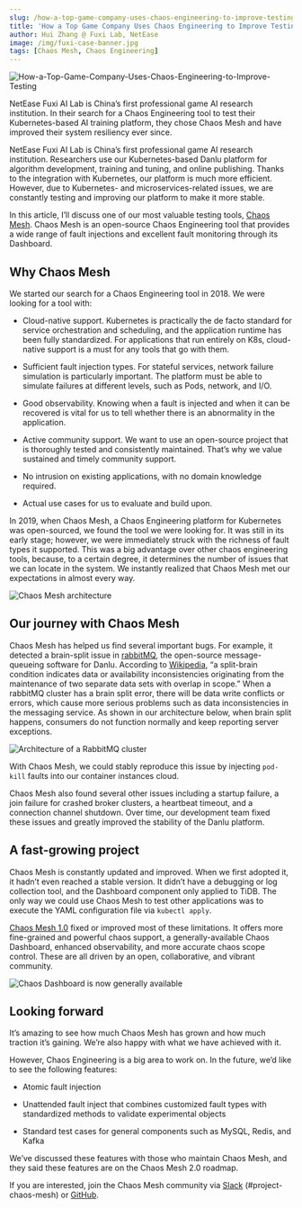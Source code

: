 ```yaml
---
slug: /how-a-top-game-company-uses-chaos-engineering-to-improve-testing
title: 'How a Top Game Company Uses Chaos Engineering to Improve Testing'
author: Hui Zhang @ Fuxi Lab, NetEase
image: /img/fuxi-case-banner.jpg
tags: [Chaos Mesh, Chaos Engineering]
---
```


![How-a-Top-Game-Company-Uses-Chaos-Engineering-to-Improve-Testing](/img/fuxi-case-banner.png)

NetEase Fuxi AI Lab is China’s first professional game AI research institution. In their search for a Chaos Engineering tool to test their Kubernetes-based AI training platform, they chose Chaos Mesh and have improved their system resiliency ever since.

<!--truncate-->

NetEase Fuxi AI Lab is China’s first professional game AI research institution. Researchers use our Kubernetes-based Danlu platform for algorithm development, training and tuning, and online publishing. Thanks to the integration with Kubernetes, our platform is much more efficient. However, due to Kubernetes- and microservices-related issues, we are constantly testing and improving our platform to make it more stable.

In this article, I’ll discuss one of our most valuable testing tools, [Chaos Mesh](https://github.com/chaos-mesh/chaos-mesh). Chaos Mesh is an open-source Chaos Engineering tool that provides a wide range of fault injections and excellent fault monitoring through its Dashboard.

## Why Chaos Mesh

We started our search for a Chaos Engineering tool in 2018. We were looking for a tool with:

* Cloud-native support. Kubernetes is practically the de facto standard for service orchestration and scheduling, and the application runtime has been fully standardized. For applications that run entirely on K8s, cloud-native support is a must for any tools that go with them.

* Sufficient fault injection types. For stateful services, network failure simulation is particularly important. The platform must be able to simulate failures at different levels, such as Pods, network, and I/O.

* Good observability. Knowing when a fault is injected and when it can be recovered is vital for us to tell whether there is an abnormality in the application.

* Active community support. We want to use an open-source project that is thoroughly tested and consistently maintained. That’s why we value sustained and timely community support.

* No intrusion on existing applications, with no domain knowledge required.

* Actual use cases for us to evaluate and build upon.

In 2019, when Chaos Mesh, a Chaos Engineering platform for Kubernetes was open-sourced, we found the tool we were looking for. It was still in its early stage; however, we were immediately struck with the richness of fault types it supported. This was a big advantage over other chaos engineering tools, because, to a certain degree, it determines the number of issues that we can locate in the system. We instantly realized that Chaos Mesh met our expectations in almost every way.

![Chaos Mesh architecture](/img/chaos-mesh-architecture.png)

## Our journey with Chaos Mesh

Chaos Mesh has helped us find several important bugs. For example, it detected a brain-split issue in [rabbitMQ](https://www.rabbitmq.com/), the open-source message-queueing software for Danlu. According to [Wikipedia](https://en.wikipedia.org/wiki/Split-brain), “a split-brain condition indicates data or availability inconsistencies originating from the maintenance of two separate data sets with overlap in scope.” When a rabbitMQ cluster has a brain split error, there will be data write conflicts or errors, which cause more serious problems such as data inconsistencies in the messaging service. As shown in our architecture below, when brain split happens, consumers do not function normally and keep reporting server exceptions.

![Architecture of a RabbitMQ cluster](//img/architecture-of-a-rabbitmq-cluster.png)

With Chaos Mesh, we could stably reproduce this issue by injecting `pod-kill` faults into our container instances cloud.

Chaos Mesh also found several other issues including a startup failure, a join failure for crashed broker clusters, a heartbeat timeout, and a connection channel shutdown. Over time, our development team fixed these issues and greatly improved the stability of the Danlu platform.

## A fast-growing project

Chaos Mesh is constantly updated and improved. When we first adopted it, it hadn’t even reached a stable version. It didn’t have a debugging or log collection tool, and the Dashboard component only applied to TiDB. The only way we could use Chaos Mesh to test other applications was to execute the YAML configuration file via `kubectl apply`.

[Chaos Mesh 1.0](https://chaos-mesh.org/blog/chaos-mesh-1.0-chaos-engineering-on-kubernetes-made-easier) fixed or improved most of these limitations. It offers more fine-grained and powerful chaos support, a generally-available Chaos Dashboard, enhanced observability, and more accurate chaos scope control. These are all driven by an open, collaborative, and vibrant community.

![Chaos Dashboard is now generally available](/img/chaos-dashboard.gif)

## Looking forward

It’s amazing to see how much Chaos Mesh has grown and how much traction it’s gaining. We’re also happy with what we have achieved with it.

However, Chaos Engineering is a big area to work on. In the future, we’d like to see the following features: 

* Atomic fault injection

* Unattended fault inject that combines customized fault types with standardized methods to validate experimental objects

* Standard test cases for general components such as MySQL, Redis, and Kafka

We’ve discussed these features with those who maintain Chaos Mesh, and they said these features are on the Chaos Mesh 2.0 roadmap.

If you are interested, join the Chaos Mesh community via [Slack](https://slack.cncf.io/) (#project-chaos-mesh) or [GitHub](https://github.com/chaos-mesh/chaos-mesh).